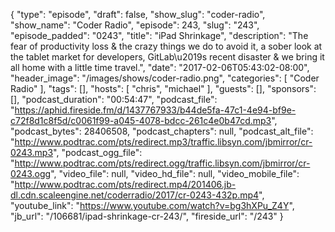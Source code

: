 {
  "type": "episode",
  "draft": false,
  "show_slug": "coder-radio",
  "show_name": "Coder Radio",
  "episode": 243,
  "slug": "243",
  "episode_padded": "0243",
  "title": "iPad Shrinkage",
  "description": "The fear of productivity loss & the crazy things we do to avoid it, a sober look at the tablet market for developers, GitLab\u2019s recent disaster & we bring it all home with a little time travel.",
  "date": "2017-02-06T05:43:02-08:00",
  "header_image": "/images/shows/coder-radio.png",
  "categories": [
    "Coder Radio"
  ],
  "tags": [],
  "hosts": [
    "chris",
    "michael"
  ],
  "guests": [],
  "sponsors": [],
  "podcast_duration": "00:54:47",
  "podcast_file": "https://aphid.fireside.fm/d/1437767933/b44de5fa-47c1-4e94-bf9e-c72f8d1c8f5d/c0061f99-a045-4078-bdcc-261c4e0b47cd.mp3",
  "podcast_bytes": 28406508,
  "podcast_chapters": null,
  "podcast_alt_file": "http://www.podtrac.com/pts/redirect.mp3/traffic.libsyn.com/jbmirror/cr-0243.mp3",
  "podcast_ogg_file": "http://www.podtrac.com/pts/redirect.ogg/traffic.libsyn.com/jbmirror/cr-0243.ogg",
  "video_file": null,
  "video_hd_file": null,
  "video_mobile_file": "http://www.podtrac.com/pts/redirect.mp4/201406.jb-dl.cdn.scaleengine.net/coderradio/2017/cr-0243-432p.mp4",
  "youtube_link": "https://www.youtube.com/watch?v=bg3hXPu_Z4Y",
  "jb_url": "/106681/ipad-shrinkage-cr-243/",
  "fireside_url": "/243"
}


